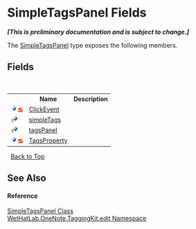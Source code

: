 # SimpleTagsPanel Fields
 _**\[This is preliminary documentation and is subject to change.\]**_

The <a href="fda3d2a1-60c2-36fd-f86d-570742885aca.md">SimpleTagsPanel</a> type exposes the following members.


## Fields
&nbsp;<table><tr><th></th><th>Name</th><th>Description</th></tr><tr><td>![Public field](media/pubfield.gif "Public field")![Static member](media/static.gif "Static member")</td><td><a href="95cb33df-6df3-6b41-b813-0d765ceb674b.md">ClickEvent</a></td><td /></tr><tr><td>![Protected field](media/protfield.gif "Protected field")</td><td><a href="7dc1e2ea-2378-891a-4fca-f99ac755efb6.md">simpleTags</a></td><td /></tr><tr><td>![Protected field](media/protfield.gif "Protected field")</td><td><a href="37992932-5d1a-0cd8-a6aa-68f04d3e9d6f.md">tagsPanel</a></td><td /></tr><tr><td>![Public field](media/pubfield.gif "Public field")![Static member](media/static.gif "Static member")</td><td><a href="836ad6d6-fe62-f27e-a1a6-25a1df8c643a.md">TagsProperty</a></td><td /></tr></table>&nbsp;
<a href="#simpletagspanel-fields">Back to Top</a>

## See Also


#### Reference
<a href="fda3d2a1-60c2-36fd-f86d-570742885aca.md">SimpleTagsPanel Class</a><br /><a href="60ca3730-00cd-fce3-4009-523f3952fd9e.md">WetHatLab.OneNote.TaggingKit.edit Namespace</a><br />